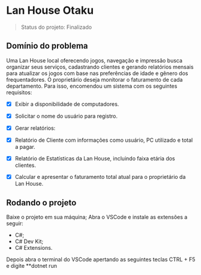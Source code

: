 <h1>Lan House Otaku</h1>

> Status do projeto: Finalizado

## Domínio do problema
Uma Lan House local oferecendo jogos, navegação e impressão busca organizar seus serviços, cadastrando clientes e gerando relatórios mensais para atualizar os jogos com base nas preferências de idade e gênero dos frequentadores. O proprietário deseja monitorar o faturamento de cada departamento. Para isso, encomendou um sistema com os seguintes requisitos:

- [x] Exibir a disponibilidade de computadores.
- [x] Solicitar o nome do usuário para registro.
- [x] Gerar relatórios:
- [x] Relatório de Cliente com informações como usuário, PC utilizado e total a pagar.
- [x] Relatório de Estatísticas da Lan House, incluindo faixa etária dos clientes.
- [x] Calcular e apresentar o faturamento total atual para o proprietário da Lan House.


## Rodando o projeto

Baixe o projeto em sua máquina;
Abra o VSCode e instale as extensões a seguir:
- C#;
- C# Dev Kit;
- C# Extensions.

Depois abra o terminal do VSCode apertando as seguintes teclas CTRL + F5 e digite **dotnet run
